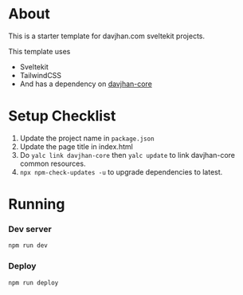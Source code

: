 # About

This is a starter template for davjhan.com sveltekit projects.

This template uses

- Sveltekit
- TailwindCSS
- And has a dependency on [davjhan-core](https://github.com/davjhan/davjhan-core)
# Setup Checklist

1. Update the project name in `package.json`
2. Update the page title in index.html
3. Do `yalc link davjhan-core` then `yalc update` to link davjhan-core common resources.
3. `npx npm-check-updates -u` to upgrade dependencies to latest.

# Running

### Dev server
```bash
npm run dev
```

### Deploy
```bash
npm run deploy
```